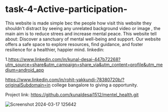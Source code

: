 # task-4-Active-participation-
This website is made simple bec the people how visit this website they shouldn't distract by seeing any unrelated background video or image , the main aim is to reduce strees and increase mental peace. This website tell about: Discover a sanctuary of mental well-being and support. Our website offers a safe space to explore resources, find guidance, and foster resilience for a healthier, happier mind. linkedin:

1.https://www.linkedin.com/in/kunal-desai-447b72268?utm_source=share&utm_campaign=share_via&utm_content=profile&utm_medium=android_app

https://www.linkedin.com/in/rohit-yakkundi-78380720b/?originalSubdomain=in college bangalore to giving a opportunity.

Project link: https://github.com/kunaldesai1512/mentel_health.git


![Screenshot 2024-03-17 125642](https://github.com/kunaldesai1512/task-4-Active-participation-/assets/123637561/04328b98-80aa-4e95-a98b-c1d067019101)
